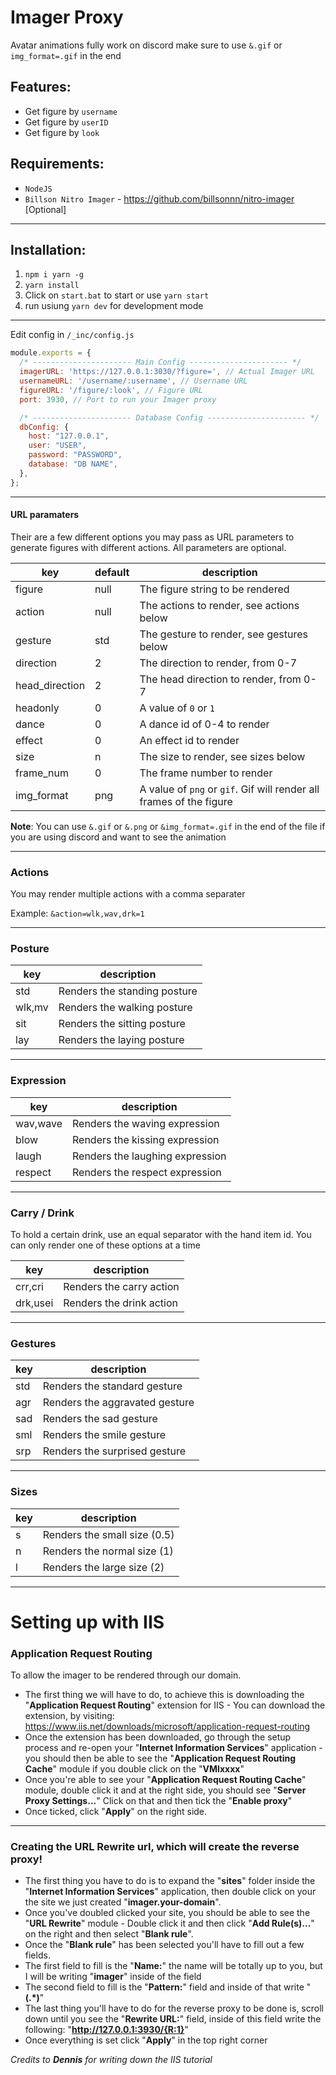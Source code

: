 # Imager Proxy

Avatar animations fully work on discord make sure to use `&.gif` or `img_format=.gif` in the end

## Features:
- Get figure by `username`
- Get figure by `userID`
- Get figure by `look`

## Requirements:
- ``NodeJS``
- ``Billson Nitro Imager`` - https://github.com/billsonnn/nitro-imager [Optional]

---
## Installation:
1. `npm i yarn -g`
2. `yarn install`
3. Click on `start.bat` to start or use `yarn start`
4. run usiung `yarn dev` for development mode

---
Edit config in `/_inc/config.js`

```js
module.exports = {
  /* ---------------------- Main Config ---------------------- */
  imagerURL: 'https://127.0.0.1:3030/?figure=', // Actual Imager URL
  usernameURL: '/username/:username', // Username URL
  figureURL: '/figure/:look', // Figure URL
  port: 3930, // Port to run your Imager proxy

  /* ---------------------- Database Config ---------------------- */
  dbConfig: {
    host: "127.0.0.1",
    user: "USER",
    password: "PASSWORD",
    database: "DB NAME",
  },
};
```

---
#### URL paramaters

Their are a few different options you may pass as URL parameters to generate figures with different actions. All parameters are optional.

| key            | default | description                                                         |
| -------------- | ------- | ------------------------------------------------------------------- |
| figure         | null    | The figure string to be rendered                                    |
| action         | null    | The actions to render, see actions below                            |
| gesture        | std     | The gesture to render, see gestures below                           |
| direction      | 2       | The direction to render, from 0-7                                   |
| head_direction | 2       | The head direction to render, from 0-7                              |
| headonly       | 0       | A value of `0` or `1`                                               |
| dance          | 0       | A dance id of 0-4 to render                                         |
| effect         | 0       | An effect id to render                                              |
| size           | n       | The size to render, see sizes below                                 |
| frame_num      | 0       | The frame number to render                                          |
| img_format     | png     | A value of `png` or `gif`. Gif will render all frames of the figure |

**Note**: You can use `&.gif` or `&.png` or `&img_format=.gif` in the end of the file if you are using discord and want to see the animation

---
### Actions

You may render multiple actions with a comma separater

Example: `&action=wlk,wav,drk=1`

---
### Posture

| key    | description                  |
| ------ | ---------------------------- |
| std    | Renders the standing posture |
| wlk,mv | Renders the walking posture  |
| sit    | Renders the sitting posture  |
| lay    | Renders the laying posture   |

---
### Expression

| key      | description                     |
| -------- | ------------------------------- |
| wav,wave | Renders the waving expression   |
| blow     | Renders the kissing expression  |
| laugh    | Renders the laughing expression |
| respect  | Renders the respect expression  |

---
### Carry / Drink

To hold a certain drink, use an equal separator with the hand item id. You can only render one of these options at a time

| key      | description              |
| -------- | ------------------------ |
| crr,cri  | Renders the carry action |
| drk,usei | Renders the drink action |

---
### Gestures

| key | description                    |
| --- | ------------------------------ |
| std | Renders the standard gesture   |
| agr | Renders the aggravated gesture |
| sad | Renders the sad gesture        |
| sml | Renders the smile gesture      |
| srp | Renders the surprised gesture  |
---

### Sizes
| key | description                  |
| --- | ---------------------------- |
| s   | Renders the small size (0.5) |
| n   | Renders the normal size (1)  |
| l   | Renders the large size (2)   |

---
# Setting up with IIS

### Application Request Routing
To allow the imager to be rendered through our domain.

- The first thing we will have to do, to achieve this is downloading the "**Application Request Routing**" extension for IIS - You can download the extension, by visiting: https://www.iis.net/downloads/microsoft/application-request-routing
- Once the extension has been downloaded, go through the setup process and re-open your "**Internet Information Services**" application - you should then be able to see the "**Application Request Routing Cache**" module if you double click on the "**VMIxxxx**"
- Once you're able to see your "**Application Request Routing Cache**" module, double click it and at the right side, you should see "**Server Proxy Settings...**" Click on that and then tick the "**Enable proxy**"
- Once ticked, click "**Apply**" on the right side.

--- 
### Creating the URL Rewrite url, which will create the reverse proxy!

- The first thing you have to do is to expand the "**sites**" folder inside the "**Internet Information Services**" application, then double click on your the site we just created "**imager.your-domain**".
- Once you've doubled clicked your site, you should be able to see the "**URL Rewrite**" module - Double click it and then click "**Add Rule(s)...**" on the right and then select "**Blank rule**".
- Once the "**Blank rule**" has been selected you'll have to fill out a few fields.
- The first field to fill is the "**Name:**" the name will be totally up to you, but I will be writing "**imager**" inside of the field
- The second field to fill is the "**Pattern:**" field and inside of that write "**(.*)**"
- The last thing you'll have to do for the reverse proxy to be done is, scroll down until you see the "**Rewrite URL:**" field, inside of this field write the following: "**http://127.0.0.1:3930/{R:1}**" 
- Once everything is set click "**Apply**" in the top right corner

*Credits to **Dennis** for writing down the IIS tutorial*
